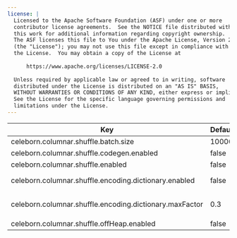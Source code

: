 ```yaml
---
license: |
  Licensed to the Apache Software Foundation (ASF) under one or more
  contributor license agreements.  See the NOTICE file distributed with
  this work for additional information regarding copyright ownership.
  The ASF licenses this file to You under the Apache License, Version 2.0
  (the "License"); you may not use this file except in compliance with
  the License.  You may obtain a copy of the License at
  
      https://www.apache.org/licenses/LICENSE-2.0
  
  Unless required by applicable law or agreed to in writing, software
  distributed under the License is distributed on an "AS IS" BASIS,
  WITHOUT WARRANTIES OR CONDITIONS OF ANY KIND, either express or implied.
  See the License for the specific language governing permissions and
  limitations under the License.
---
```


<!--begin-include-->
| Key | Default | Description | Since |
| --- | ------- | ----------- | ----- |
| celeborn.columnar.shuffle.batch.size | 10000 | Vector batch size for columnar shuffle. | 0.2.0 | 
| celeborn.columnar.shuffle.codegen.enabled | false | Whether to use codegen for columnar-based shuffle. | 0.2.0 | 
| celeborn.columnar.shuffle.enabled | false | Whether to enable columnar-based shuffle. | 0.2.0 | 
| celeborn.columnar.shuffle.encoding.dictionary.enabled | false | Whether to use dictionary encoding for columnar-based shuffle data. | 0.2.0 | 
| celeborn.columnar.shuffle.encoding.dictionary.maxFactor | 0.3 | Max factor for dictionary size. The max dictionary size is `min(32.0 KB, celeborn.columnar.shuffle.batch.size * celeborn.columnar.shuffle.encoding.dictionary.maxFactor)`. | 0.2.0 | 
| celeborn.columnar.shuffle.offHeap.enabled | false | Whether to use off heap columnar vector. | 0.2.0 | 
<!--end-include-->
